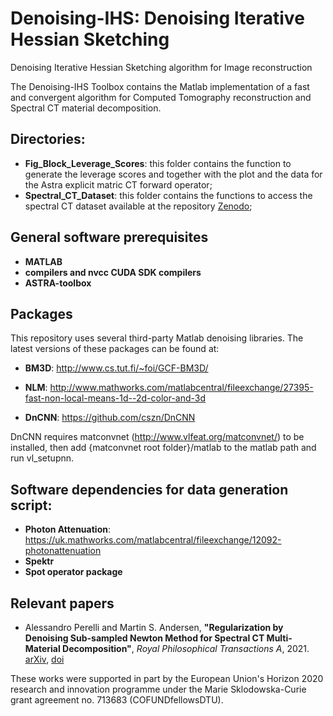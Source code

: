 # Denoising-IHS: Denoising Iterative Hessian Sketching

Denoising Iterative Hessian Sketching algorithm for Image reconstruction

The Denoising-IHS Toolbox contains the Matlab implementation of a fast and convergent algorithm for Computed Tomography reconstruction and Spectral CT material decomposition.

## Directories:

* **Fig_Block_Leverage_Scores**: this folder contains the function to generate the leverage scores and together with the plot and the data for the Astra explicit matric CT forward operator;
* **Spectral_CT_Dataset**: this folder contains the functions to access the spectral CT dataset available at the repository [Zenodo](https://doi.org/10.5281/zenodo.4482071); 

## General software prerequisites
* **MATLAB**
* **compilers and nvcc CUDA SDK compilers**
* **ASTRA-toolbox**

## Packages
This repository uses several third-party Matlab denoising libraries. The latest versions of these packages can be found at:

* **BM3D**:  http://www.cs.tut.fi/~foi/GCF-BM3D/

* **NLM**:   http://www.mathworks.com/matlabcentral/fileexchange/27395-fast-non-local-means-1d--2d-color-and-3d

* **DnCNN**: https://github.com/cszn/DnCNN

DnCNN requires matconvnet (http://www.vlfeat.org/matconvnet/) to be installed, then add {matconvnet root folder}/matlab to the
matlab path and run vl_setupnn.

## Software dependencies for data generation script:
* **Photon Attenuation**: https://uk.mathworks.com/matlabcentral/fileexchange/12092-photonattenuation
* **Spektr**
* **Spot operator package**


## Relevant papers

* Alessandro Perelli and Martin S. Andersen, 
**"Regularization by Denoising Sub-sampled Newton Method for Spectral CT Multi-Material Decomposition"**, 
*Royal Philosophical Transactions A*, 2021. 
[arXiv](), [doi]()

These works were supported in part by the European Union's Horizon 2020 research and innovation programme under the Marie Sklodowska-Curie grant agreement no. 713683 (COFUNDfellowsDTU).

